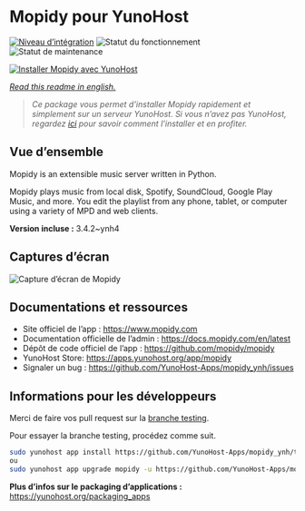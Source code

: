 <!--
N.B.: This README was automatically generated by https://github.com/YunoHost/apps/tree/master/tools/README-generator
It shall NOT be edited by hand.
-->

# Mopidy pour YunoHost

[![Niveau d’intégration](https://dash.yunohost.org/integration/mopidy.svg)](https://dash.yunohost.org/appci/app/mopidy) ![Statut du fonctionnement](https://ci-apps.yunohost.org/ci/badges/mopidy.status.svg) ![Statut de maintenance](https://ci-apps.yunohost.org/ci/badges/mopidy.maintain.svg)

[![Installer Mopidy avec YunoHost](https://install-app.yunohost.org/install-with-yunohost.svg)](https://install-app.yunohost.org/?app=mopidy)

*[Read this readme in english.](./README.md)*

> *Ce package vous permet d’installer Mopidy rapidement et simplement sur un serveur YunoHost.
Si vous n’avez pas YunoHost, regardez [ici](https://yunohost.org/#/install) pour savoir comment l’installer et en profiter.*

## Vue d’ensemble

Mopidy is an extensible music server written in Python.

Mopidy plays music from local disk, Spotify, SoundCloud, Google Play Music, and more. You edit the playlist from any phone, tablet, or computer using a variety of MPD and web clients.


**Version incluse :** 3.4.2~ynh4

## Captures d’écran

![Capture d’écran de Mopidy](./doc/screenshots/mopidy_screenshot1.png)

## Documentations et ressources

* Site officiel de l’app : <https://www.mopidy.com>
* Documentation officielle de l’admin : <https://docs.mopidy.com/en/latest>
* Dépôt de code officiel de l’app : <https://github.com/mopidy/mopidy>
* YunoHost Store: <https://apps.yunohost.org/app/mopidy>
* Signaler un bug : <https://github.com/YunoHost-Apps/mopidy_ynh/issues>

## Informations pour les développeurs

Merci de faire vos pull request sur la [branche testing](https://github.com/YunoHost-Apps/mopidy_ynh/tree/testing).

Pour essayer la branche testing, procédez comme suit.

``` bash
sudo yunohost app install https://github.com/YunoHost-Apps/mopidy_ynh/tree/testing --debug
ou
sudo yunohost app upgrade mopidy -u https://github.com/YunoHost-Apps/mopidy_ynh/tree/testing --debug
```

**Plus d’infos sur le packaging d’applications :** <https://yunohost.org/packaging_apps>